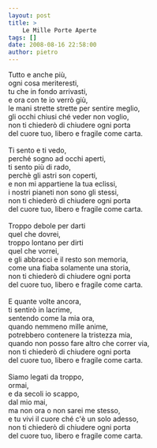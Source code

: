 ```yaml
---
layout: post
title: >
    Le Mille Porte Aperte
tags: []
date: 2008-08-16 22:58:00
author: pietro
---
```

Tutto e anche più,<br/>ogni cosa meriteresti,<br/>tu che in fondo arrivasti,<br/>e ora con te io verrò giù,<br/>le mani strette strette per sentire meglio,<br/>gli occhi chiusi ché veder non voglio,<br/>non ti chiederò di chiudere ogni porta<br/>del cuore tuo, libero e fragile come carta.<br/><br/>Ti sento e ti vedo,<br/>perché sogno ad occhi aperti,<br/>ti sento più di rado,<br/>perchè gli astri son coperti,<br/>e non mi appartiene la tua eclissi,<br/>i nostri pianeti non sono gli stessi,<br/>non ti chiederò di chiudere ogni porta<br/>del cuore tuo, libero e fragile come carta.<br/><br/>Troppo debole per darti<br/>quel che dovrei,<br/>troppo lontano per dirti<br/>quel che vorrei,<br/>e gli abbracci e il resto son memoria,<br/>come una fiaba solamente una storia,<br/>non ti chiederò di chiudere ogni porta<br/>del cuore tuo, libero e fragile come carta.<br/><br/>E quante volte ancora,<br/>ti sentirò in lacrime,<br/>sentendo come la mia ora,<br/>quando nemmeno mille anime,<br/>potrebbero contenere la tristezza mia,<br/>quando non posso fare altro che correr via,<br/>non ti chiederò di chiudere ogni porta<br/>del cuore tuo, libero e fragile come carta.<br/><br/>Siamo legati da troppo,<br/>ormai,<br/>e da secoli io scappo,<br/>dal mio mai,<br/>ma non ora o non sarei me stesso,<br/>e tu vivi il cuore ché c'è un solo adesso,<br/>non ti chiederò di chiudere ogni porta<br/>del cuore tuo, libero e fragile come carta.
